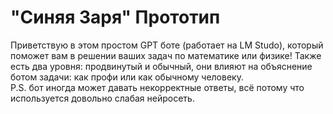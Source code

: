 # "Синяя Заря" Прототип
Приветствую в этом простом GPT боте (работает на LM Studo), который
поможет вам в решении ваших задач по математике или физике! Также
есть два уровня: продвинутый и обычный, они влияют на объяснение ботом
задачи: как профи или как обычному человеку. \
P.S. бот иногда может давать некорректные ответы, всё потому что
используется довольно слабая нейросеть.

